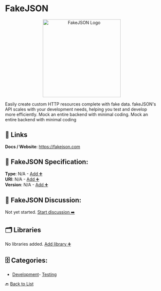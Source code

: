# FakeJSON
<p align="center">
    <img width="256" src="https://raw.githubusercontent.com/apis-list/apis-list/main/apis/fakejson/logo_256x256.png" alt="FakeJSON Logo"/>
</p>
Easily create custom HTTP resources complete with fake data.  fakeJSON's API scales with your development needs, helping you test and develop more efficiently.  Mock an entire backend with minimal coding. Mock an entire backend with minimal coding

##  🔗 Links
**Docs / Website**: https://fakejson.com

## 🧬 FakeJSON Specification:
**Type**: N/A - [Add ➕](https://github.com/apis-list/apis-list/edit/main/apis.yaml#6271)  
**URI**: N/A - [Add ➕](https://github.com/apis-list/apis-list/edit/main/apis.yaml#6271)  
**Version**: N/A - [Add ➕](https://github.com/apis-list/apis-list/edit/main/apis.yaml#6271)

## 💬 FakeJSON Discussion:
Not yet started. [Start discussion ➡️](https://github.com/apis-list/apis-list/discussions/new)

## 🗂️ Libraries

No libraries added. [Add library ➕](https://github.com/apis-list/apis-list/edit/main/apis.yaml#6271)    


## 🗄️ Categories:
- [Development](https://github.com/apis-list/apis-list#development-)- [Testing](https://github.com/apis-list/apis-list#testing-)

🔙  [Back to List](https://github.com/apis-list/apis-list)
